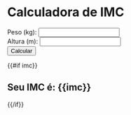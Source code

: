 <html lang="pt-BR">
<head>
  <meta charset="UTF-8">
  <meta name="viewport" content="width=device-width, initial-scale=1.0">
  <title>Calculadora de IMC</title>
</head>
<body>
  <h1>Calculadora de IMC</h1>
  <form action="/calculate" method="post">
    <label for="weight">Peso (kg):</label>
    <input type="text" id="weight" name="weight" required>
    <br>
    <label for="height">Altura (m):</label>
    <input type="text" id="height" name="height" required>
    <br>
    <button type="submit">Calcular</button>
  </form>
  {{#if imc}}
    <h2>Seu IMC é: {{imc}}</h2>
  {{/if}}
</body>
</html>
